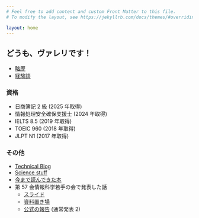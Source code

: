 ```yaml
---
# Feel free to add content and custom Front Matter to this file.
# To modify the layout, see https://jekyllrb.com/docs/themes/#overriding-theme-defaults

layout: home
---
```


## どうも、ヴァレリです！

- [略歴](./basic-history/)
- [経験談](./experience/)

### 資格

- 日商簿記 2 級 (2025 年取得)
- 情報処理安全確保支援士 (2024 年取得)
- IELTS 8.5 (2019 年取得)
- TOEIC 960 (2018 年取得)
- JLPT N1 (2017 年取得)

### その他

- [Technical Blog](./blog)
- [Science stuff](./science-articles)
- [今まで読んできた本](./personal-library)
- 第 57 会情報科学若手の会で発表した話
    - [スライド](https://github.com/Stealthmate/wakate/releases/download/wakate57-1.0.0/wakate57-1.0.0.pdf)
    - [資料置き場](https://github.com/Stealthmate/wakate/tree/main)
    - [公式の報告](https://wakate.org/2024/11/18/57threport/) (通常発表 2)